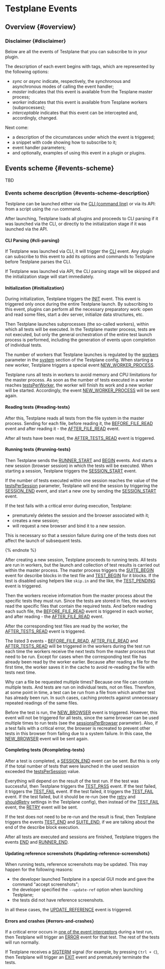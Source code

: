 # Testplane Events

## Overview {#overview}

### Disclaimer {#disclaimer}

Below are all the events of Testplane that you can subscribe to in your plugin.

The description of each event begins with tags, which are represented by the following options:

* _sync_ or _async_ indicate, respectively, the synchronous and asynchronous modes of calling the event handler;
* _master_ indicates that this event is available from the Tesplane master process;
* _worker_ indicates that this event is available from Tesplane workers (subprocesses);
* _interceptable_ indicates that this event can be intercepted and, accordingly, changed.

Next come:
* a description of the circumstances under which the event is triggered;
* a snippet with code showing how to subscribe to it;
* event handler parameters;
* and optionally, examples of using this event in a plugin or plugins.

## Events scheme {#events-scheme}

TBD

### Events scheme description {#events-scheme-description}

Testplane can be launched either via the [CLI (command line)](../cli.md) or via its API: from a script using the `run` command.

After launching, Testplane loads all plugins and proceeds to CLI parsing if it was launched via the CLI, or directly to the initialization stage if it was launched via the API.

#### CLI Parsing {#cli-parsing}

If Testplane was launched via CLI, it will trigger the [CLI](./cli.md) event. Any plugin can subscribe to this event to add its options and commands to Testplane before Testplane parses the CLI.

If Testplane was launched via API, the CLI parsing stage will be skipped and the initialization stage will start immediately.

#### Initialization {#initialization}

During initialization, Testplane triggers the [INIT](./init.md) event. This event is triggered only once during the entire Testplane launch. By subscribing to this event, plugins can perform all the necessary preparatory work: open and read some files, start a dev server, initialize data structures, etc.

Then Testplane launches subprocesses (the so-called workers), within which all tests will be executed. In the Testplane master process, tests are not executed, but only the general orchestration of the entire test launch process is performed, including the generation of events upon completion of individual tests.

The number of workers that Testplane launches is regulated by the [workers][system-workers] parameter in the [system][system] section of the Testplane config. When starting a new worker, Testplane triggers a special event [NEW_WORKER_PROCESS][new-worker-process].

Testplane runs all tests in workers to avoid memory and CPU limitations for the master process. As soon as the number of tests executed in a worker reaches [testsPerWorker][system-tests-per-worker], the worker will finish its work and a new worker will be started. Accordingly, the event [NEW_WORKER_PROCESS][new-worker-process] will be sent again.

#### Reading tests {#reading-tests}

After this, Testplane reads all tests from the file system in the master process. Sending for each file, before reading it, the [BEFORE_FILE_READ](./before-file-read.md) event and after reading it - the [AFTER_FILE_READ](./after-file-read.md) event.

After all tests have been read, the [AFTER_TESTS_READ](./after-tests-read.md) event is triggered.

#### Running tests {#running-tests}

Then Testplane sends the [RUNNER_START](./runner-start.md) and [BEGIN](./begin.md) events. And starts a new session (browser session) in which the tests will be executed. When starting a session, Testplane triggers the [SESSION_START](./session-start.md) event.

If the number of tests executed within one session reaches the value of the [testsPerSession][browser-tests-per-session] parameter, Testplane will end the session by triggering the [SESSION_END](./session-end.md) event, and start a new one by sending the [SESSION_START](./session-start.md) event.

If the test fails with a critical error during execution, Testplane:
- prematurely deletes the session and the browser associated with it;
- creates a new session;
- will request a new browser and bind it to a new session.

This is necessary so that a session failure during one of the tests does not affect the launch of subsequent tests.

{% endnote %}

After creating a new session, Testplane proceeds to running tests. All tests are run in workers, but the launch and collection of test results is carried out within the master process. The master process triggers the [SUITE_BEGIN](./suite-begin.md) event for describe blocks in the test file and [TEST_BEGIN](./test-begin.md) for it blocks. If the test is disabled using helpers like `skip.in` and the like, the [TEST_PENDING](./test-pending.md) event is triggered.

Then the workers receive information from the master process about the specific tests they must run. Since the tests are stored in files, the workers read the specific files that contain the required tests. And before reading each such file, the [BEFORE_FILE_READ](./before-file-read.md) event is triggered in each worker, and after reading - the [AFTER_FILE_READ](./after-file-read.md) event.

After the corresponding test files are read by the worker, the [AFTER_TESTS_READ](./after-tests-read.md) event is triggered.

The listed 3 events - [BEFORE_FILE_READ](./before-file-read.md), [AFTER_FILE_READ](./after-file-read.md) and [AFTER_TESTS_READ](./after-tests-read.md) will be triggered in the workers during the test run each time the workers receive the next tests from the master process that need to be run. Except for cases when the corresponding test file has already been read by the worker earlier. Because after reading a file for the first time, the worker saves it in the cache to avoid re-reading the file with tests next time.

Why can a file be requested multiple times? Because one file can contain multiple tests. And tests are run on individual tests, not on files. Therefore, at some point in time, a test can be run from a file from which another test has already been run. In such cases, caching protects against unnecessary repeated readings of the same files.

Before the test is run, the [NEW_BROWSER](./new-browser.md) event is triggered. However, this event will not be triggered for all tests, since the same browser can be used multiple times to run tests (see the [sessionsPerBrowser][browser-sessions-per-browser] parameter). Also, if a test fails with a critical error, the browser is recreated to prevent other tests in this browser from failing due to a system failure. In this case, the [NEW_BROWSER](./new-browser.md) event will be sent again.

#### Completing tests {#completing-tests}

After a test is completed, a [SESSION_END](./session-end.md) event can be sent. But this is only if the total number of tests that were launched in the used session exceeded the [testsPerSession][browser-tests-per-session] value.

Everything will depend on the result of the test run. If the test was successful, then Testplane triggers the [TEST_PASS](./test-pass.md) event. If the test failed, it triggers the [TEST_FAIL](./test-fail.md) event. If the test failed, it triggers the [TEST_FAIL](./test-fail.md) event. If the test failed, but it should be re-run (see the [retry][browsers-retry] and [shouldRetry][browsers-should-retry] settings in the Testplane config), then instead of the [TEST_FAIL](./test-fail.md) event, the [RETRY](./retry.md) event will be sent.

If the test does not need to be re-run and the result is final, then Testplane triggers the events [TEST_END](./test-end.md) and [SUITE_END](./suite-end.md), if we are talking about the end of the describe block execution.

After all tests are executed and sessions are finished, Testplane triggers the events [END](./end.md) and [RUNNER_END](./runner-end.md).

#### Updating reference screenshots {#updating-reference-screenshots}

When running tests, reference screenshots may be updated. This may happen for the following reasons:
- the developer launched Testplane in a special GUI mode and gave the command "accept screenshots";
- the developer specified the `--update-ref` option when launching Testplane;
- the tests did not have reference screenshots.

In all these cases, the [UPDATE_REFERENCE](./update-reference.md) event is triggered.

#### Errors and crashes {#errors-and-crashes}

If a critical error occurs in [one of the event interceptors](./events-interception.md) during a test run, then Testplane will trigger an [ERROR](./error.md) event for that test. The rest of the tests will run normally.

If Testplane receives a [SIGTERM][sigterm] signal (for example, by pressing `Ctrl + C`), then Testplane will trigger an [EXIT](./exit.md) event and prematurely terminate the tests.


[system]: ../config.md#system
[system-workers]: ../config.md#workers
[system-tests-per-worker]: ../config.md#testsperworker
[new-worker-process]: ./new-worker-process.md
[browser-tests-per-session]: ../config.md#testspersession
[browser-sessions-per-browser]: ../config.md#sessionsperbrowser
[browsers-retry]: ../config.md#retry
[browsers-should-retry]: ../config.md#shouldretry
[sigterm]: https://en.wikipedia.org/wiki/Signal_(IPC)#SIGTERM
